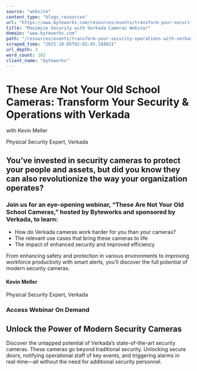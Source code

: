 ```yaml
---
source: "website"
content_type: "blogs_resources"
url: "https://www.byteworks.com/resources/events/transform-your-security-operations-with-verkada/"
title: "Maximize Security with Verkada Cameras Webinar"
domain: "www.byteworks.com"
path: "/resources/events/transform-your-security-operations-with-verkada/"
scraped_time: "2025-10-05T02:02:45.104021"
url_depth: 3
word_count: 182
client_name: "byteworks"
---
```


# These Are Not Your Old School Cameras: Transform Your Security & Operations with Verkada

with Kevin Meller

Physical Security Expert, Verkada

## You’ve invested in security cameras to protect your people and assets, but did you know they can also revolutionize the way your organization operates?

### Join us for an eye-opening webinar, “These Are Not Your Old School Cameras,” hosted by Byteworks and sponsored by Verkada, to learn:

*   How do Verkada cameras work harder for you than your cameras?
*   The relevant use cases that bring these cameras to life
*   The impact of enhanced security and improved efficiency

From enhancing safety and protection in various environments to improving workforce productivity with smart alerts, you’ll discover the full potential of modern security cameras.

#### Kevin Meller

Physical Security Expert, Verkada

### Access Webinar On Demand

## **Unlock the Power of Modern Security Cameras**

Discover the untapped potential of Verkada’s state-of-the-art security cameras. These cameras go beyond traditional security. Unlocking secure doors, notifying operational staff of key events, and triggering alarms in real-time—all without the need for additional security personnel.